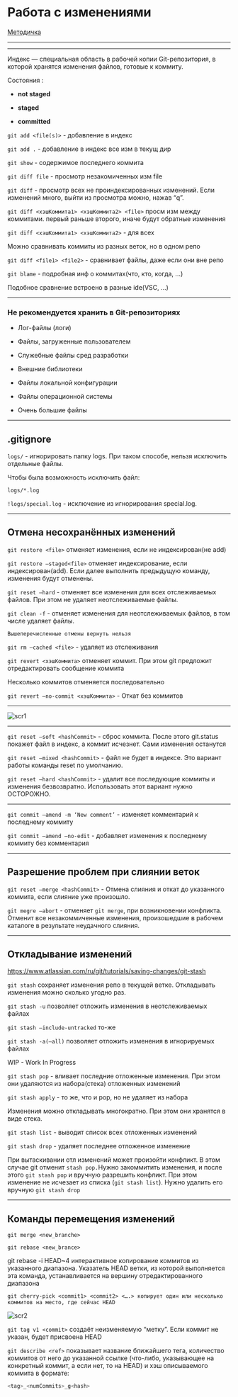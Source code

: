 # Работа с изменениями

[Методичка](https://gbcdn.mrgcdn.ru/uploads/asset/4953409/attachment/d426bcfc7614ee4a54fc1c723f5c7a62.pdf)

---

---

Индекс — специальная область в рабочей копии Git-репозитория, в которой хранятся изменения файлов, готовые к коммиту. 

Состояния :

- **not staged**

- **staged**

- **committed**

`git add <file(s)>` - добавление в индекс

`git add .` - добавление в индекс все изм в текущ дир

`git show` - содержимое последнего коммита

`git diff file` - просмотр незакомиченных изм file

`git diff` - просмотр всех не проиндексированных изменений. Если изменений много, выйти из просмотра можно, нажав “q”.

`git diff <хэшКоммита1> <хэшКоммита2> <file>` просм изм между коммитами. первый раньше второго, иначе будут обратные изменения

`git diff <хэшКоммита1> <хэшКоммита2>` - для всех

Можно сравнивать коммиты из разных веток, но в одном репо

`git diff <file1> <file2>` - сравнивает файлы, даже если они вне репо

`git blame` - подробная инф о коммитах(что, кто, когда, …)

Подобное сравнение встроено в разные ide(VSC, …)

---

### Не рекомендуется хранить в Git-репозиториях

- Лог-файлы (логи)


- Файлы, загруженные пользователем

- Служебные файлы сред разработки

- Внешние библиотеки

- Файлы локальной конфигурации

- Файлы операционной системы

- Очень большие файлы

---

## .gitignore

`logs/` - игнорировать папку logs. При таком способе, нельзя исключить отдельные файлы. 

Чтобы была возможность исключить файл:

`logs/*.log`

`!logs/special.log` - исключение из игнорирования special.log. 

---

## Отмена несохранённых изменений

`git restore <file>` отменяет изменения, если не индексирован(не add)

`git restore —staged<file>` отменяет индексирование, если индексирован(add). Если далее выполнить предыдущую команду, изменения будут отменены.

`git reset —hard` - отменяет все изменения для всех отслеживаемых файлов. При этом не удаляет неотслеживаемые файлы.

`git clean -f` - отменяет изменения для неотслеживаемых файлов, в том числе удаляет файлы.

`Вышеперечисленные отмены вернуть нельзя`

`git rm —cached <file>` - удаляет из отслеживания

`git revert <хэшКоммита>` отменяет коммит. При этом git предложит отредактировать сообщение коммита

Несколько коммитов отменяется последовательно 

`git revert —no-commit <хэшКоммита>` - Откат без коммитов

---

![scr1](./images/scr1.png)

---

`git reset —soft <hashCommit>` - сброс коммита. После этого git.status покажет файл в индекс, а коммит исчезнет. Сами изменения останутся

`git reset —mixed <hashCommit>` -  файл не будет в индексе. Это вариант работы команды reset по умолчанию.

`git reset —hard <hashCommit>` -  удалит все последующие коммиты и изменения безвозвратно. Использовать этот вариант нужно ОСТОРОЖНО.

---

`git commit —amend -m ‘New comment’` - изменяет комментарий к последнему коммиту

`git commit —amend —no-edit` - добавляет изменения к последнему коммиту без комментария

---

## Разрешение проблем при слиянии веток

`git reset —merge <hashCommit>` - Отмена слияния и откат до указанного коммита, если слияние уже произошло.

`git megre —abort` - отменяет `git merge`, при возникновении конфликта. Отменит все незакоммиченные изменения, произошедшие в рабочем каталоге в результате неудачного слияния.

---

## Откладывание изменений

https://www.atlassian.com/ru/git/tutorials/saving-changes/git-stash

`git stash` сохраняет изменения репо в текущей ветке. Откладывать изменения можно сколько угодно раз.

`git stash -u` позволяет отложить изменения в неотслеживаемых файлах

`git stash —include-untracked` то-же

`git stash -a(—all)` позволяет отложить изменения в игнорируемых файлах

WIP - Work In Progress

`git stash pop` -  вливает последние отложенные изменения. При этом они удаляются из набора(стека) отложенных изменений

`git stash apply` - то же, что и pop, но не удаляет из набора

Изменения можно откладывать многократно. При этом они хранятся в виде стека.

`git stash list` - выводит список всех отложенных изменений

`git stash drop` - удаляет последнее отложенное изменение

При вытаскивании отл изменений может произойти конфликт. В этом случае git отменит `stash pop.`Нужно закоммитить изменения, и после этого `git stash pop` и вручную разрешить конфликт. При этом изменение не исчезает из списка (`git stash list`). Нужно удалить его вручную `git stash drop`

---

## Команды перемещения изменений

`git merge <new_branche>`

`git rebase <new_brance>`

git rebase -i HEAD~4 интерактивное копирование коммитов из указанного диапазона. Указатель HEAD ветки, из которой выполняется эта команда, устанавливается на вершину отредактированного диапазона

`git cherry-pick <commit1> <commit2> <….> копирует один или несколько коммитов на место, где сейчас HEAD`

![scr2](./images/scr2.png)

`git tag v1 <commit>` создаёт неизменяемую “метку”. Если коммит не указан, будет присвоена HEAD

`git describe <ref>` показывает название ближайшего тега, количество коммитов от него до указанной ссылке <ref>(что-либо, указывающее на конкретный коммит, а если нет, то на HEAD) и хэш описываемого коммита в формате:

```bash
<tag>_<numCommits>_g<hash>
```
